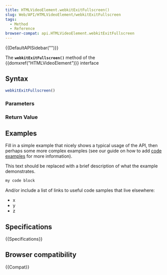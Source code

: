 ```yaml
---
title: HTMLVideoElement.webkitExitFullscreen()
slug: Web/API/HTMLVideoElement/webkitExitFullscreen
tags:
  - Method
  - Reference
browser-compat: api.HTMLVideoElement.webkitExitFullscreen
---
```

{{DefaultAPISidebar("")}}

The **`webkitExitFullscreen()`** method of the {{domxref("HTMLVideoElement")}} interface 

## Syntax

```js
webkitExitFullscreen()
```

### Parameters



### Return Value



## Examples

Fill in a simple example that nicely shows a typical usage of the API, then perhaps some more complex examples (see our guide on how to add [code examples](/en-US/docs/MDN/Contribute/Structures/Code_examples) for more information).

This text should be replaced with a brief description of what the example demonstrates.

```js
my code block
```

And/or include a list of links to useful code samples that live elsewhere:

*   x
*   y
*   z

## Specifications

{{Specifications}}

## Browser compatibility

{{Compat}}

